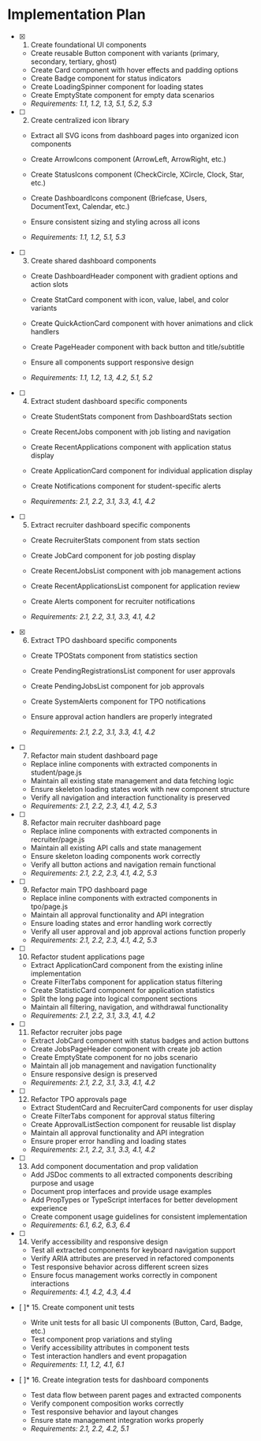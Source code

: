 # Implementation Plan

- [x] 1. Create foundational UI components


  - Create reusable Button component with variants (primary, secondary, tertiary, ghost)
  - Create Card component with hover effects and padding options
  - Create Badge component for status indicators
  - Create LoadingSpinner component for loading states
  - Create EmptyState component for empty data scenarios
  - _Requirements: 1.1, 1.2, 1.3, 5.1, 5.2, 5.3_



- [ ] 2. Create centralized icon library
  - Extract all SVG icons from dashboard pages into organized icon components
  - Create ArrowIcons component (ArrowLeft, ArrowRight, etc.)
  - Create StatusIcons component (CheckCircle, XCircle, Clock, Star, etc.)
  - Create DashboardIcons component (Briefcase, Users, DocumentText, Calendar, etc.)


  - Ensure consistent sizing and styling across all icons
  - _Requirements: 1.1, 1.2, 5.1, 5.3_

- [ ] 3. Create shared dashboard components
  - Create DashboardHeader component with gradient options and action slots
  - Create StatCard component with icon, value, label, and color variants



  - Create QuickActionCard component with hover animations and click handlers
  - Create PageHeader component with back button and title/subtitle
  - Ensure all components support responsive design
  - _Requirements: 1.1, 1.2, 1.3, 4.2, 5.1, 5.2_



- [ ] 4. Extract student dashboard specific components
  - Create StudentStats component from DashboardStats section
  - Create RecentJobs component with job listing and navigation
  - Create RecentApplications component with application status display
  - Create ApplicationCard component for individual application display
  - Create Notifications component for student-specific alerts


  - _Requirements: 2.1, 2.2, 3.1, 3.3, 4.1, 4.2_

- [ ] 5. Extract recruiter dashboard specific components
  - Create RecruiterStats component from stats section
  - Create JobCard component for job posting display
  - Create RecentJobsList component with job management actions


  - Create RecentApplicationsList component for application review
  - Create Alerts component for recruiter notifications
  - _Requirements: 2.1, 2.2, 3.1, 3.3, 4.1, 4.2_

- [x] 6. Extract TPO dashboard specific components




  - Create TPOStats component from statistics section
  - Create PendingRegistrationsList component for user approvals
  - Create PendingJobsList component for job approvals


  - Create SystemAlerts component for TPO notifications

  - Ensure approval action handlers are properly integrated
  - _Requirements: 2.1, 2.2, 3.1, 3.3, 4.1, 4.2_

- [ ] 7. Refactor main student dashboard page
  - Replace inline components with extracted components in student/page.js
  - Maintain all existing state management and data fetching logic
  - Ensure skeleton loading states work with new component structure
  - Verify all navigation and interaction functionality is preserved
  - _Requirements: 2.1, 2.2, 2.3, 4.1, 4.2, 5.3_

- [ ] 8. Refactor main recruiter dashboard page
  - Replace inline components with extracted components in recruiter/page.js
  - Maintain all existing API calls and state management
  - Ensure skeleton loading components work correctly
  - Verify all button actions and navigation remain functional
  - _Requirements: 2.1, 2.2, 2.3, 4.1, 4.2, 5.3_

- [ ] 9. Refactor main TPO dashboard page
  - Replace inline components with extracted components in tpo/page.js
  - Maintain all approval functionality and API integration
  - Ensure loading states and error handling work correctly
  - Verify all user approval and job approval actions function properly
  - _Requirements: 2.1, 2.2, 2.3, 4.1, 4.2, 5.3_

- [ ] 10. Refactor student applications page
  - Extract ApplicationCard component from the existing inline implementation
  - Create FilterTabs component for application status filtering
  - Create StatisticCard component for application statistics
  - Split the long page into logical component sections
  - Maintain all filtering, navigation, and withdrawal functionality
  - _Requirements: 2.1, 2.2, 3.1, 3.3, 4.1, 4.2_

- [ ] 11. Refactor recruiter jobs page
  - Extract JobCard component with status badges and action buttons
  - Create JobsPageHeader component with create job action
  - Create EmptyState component for no jobs scenario
  - Maintain all job management and navigation functionality
  - Ensure responsive design is preserved
  - _Requirements: 2.1, 2.2, 3.1, 3.3, 4.1, 4.2_

- [ ] 12. Refactor TPO approvals page
  - Extract StudentCard and RecruiterCard components for user display
  - Create FilterTabs component for approval status filtering
  - Create ApprovalListSection component for reusable list display
  - Maintain all approval functionality and API integration
  - Ensure proper error handling and loading states
  - _Requirements: 2.1, 2.2, 3.1, 3.3, 4.1, 4.2_

- [ ] 13. Add component documentation and prop validation
  - Add JSDoc comments to all extracted components describing purpose and usage
  - Document prop interfaces and provide usage examples
  - Add PropTypes or TypeScript interfaces for better development experience
  - Create component usage guidelines for consistent implementation
  - _Requirements: 6.1, 6.2, 6.3, 6.4_

- [ ] 14. Verify accessibility and responsive design
  - Test all extracted components for keyboard navigation support
  - Verify ARIA attributes are preserved in refactored components
  - Test responsive behavior across different screen sizes
  - Ensure focus management works correctly in component interactions
  - _Requirements: 4.1, 4.2, 4.3, 4.4_

- [ ]* 15. Create component unit tests
  - Write unit tests for all basic UI components (Button, Card, Badge, etc.)
  - Test component prop variations and styling
  - Verify accessibility attributes in component tests
  - Test interaction handlers and event propagation
  - _Requirements: 1.1, 1.2, 4.1, 6.1_

- [ ]* 16. Create integration tests for dashboard components
  - Test data flow between parent pages and extracted components
  - Verify component composition works correctly
  - Test responsive behavior and layout changes
  - Ensure state management integration works properly
  - _Requirements: 2.1, 2.2, 4.2, 5.1_
